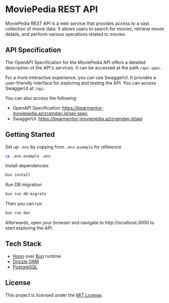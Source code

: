 # MoviePedia REST API

MoviePedia REST API is a web service that provides access to a vast collection of movie data. It allows users to search for movies, retrieve movie details, and perform various operations related to movies.

## API Specification

The OpenAPI Specification for the MoviePedia API offers a detailed description of the API's services. It can be accessed at the path `/api-spec`.

For a more interactive experience, you can use SwaggerUI. It provides a user-friendly interface for exploring and testing the API. You can access SwaggerUI at `/api`.

You can also access the following:

- OpenAPI Specification: https://bearmentor-moviepedia.azizramdan.id/api-spec
- SwaggerUI: https://bearmentor-moviepedia.azizramdan.id/api

## Getting Started

Set up `.env` by copying from `.env.example` for reference

```sh
cp .env.example .env
```

Install dependencies

```sh
bun install
```

Run DB migration

```sh
bun run db:migrate
```

Then you can run

```sh
bun run dev
```

Afterwards, open your browser and navigate to http://localhost:3000 to start exploring the API.

## Tech Stack

- [Hono](https://hono.dev/) over [Bun](https://bun.sh/) runtime
- [Drizzle ORM](https://orm.drizzle.team/)
- [PostgreSQL](https://www.postgresql.org/)

## License

This project is licensed under the [MIT License](LICENSE).
